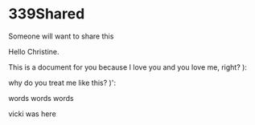 # 339Shared
Someone will want to share this

Hello Christine.

This is a document
for you
because
I love you
and you
love me,
right?
):

why
do you treat me
like this?
)':


words words words

vicki was here
